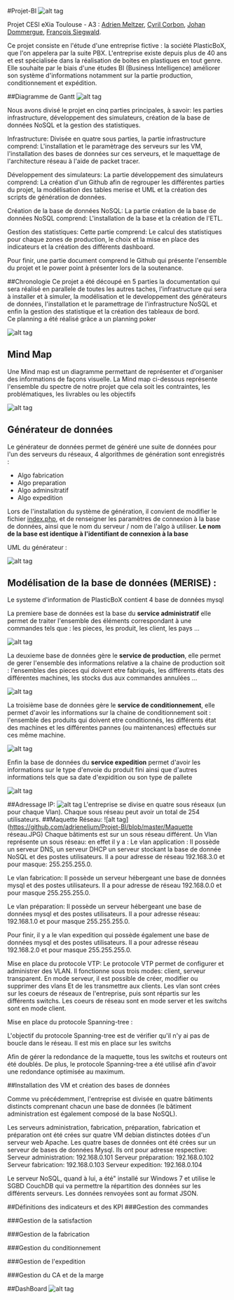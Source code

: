 #Projet-BI
![alt tag](https://github.com/adrienelium/Projet-BI/blob/master/MadeInExiaCesi.jpg)

Projet CESI eXia Toulouse - A3 : [Adrien Meltzer](https://github.com/adrienelium), [Cyril Corbon](https://github.com/cyril-corbon), [Johan Dommergue](https://github.com/johanndom), [François Siegwald](https://github.com/Fitouf).

Ce projet consiste en l'étude d'une entreprise fictive : la société PlasticBoX, que l'on appelera par la suite PBX. L'entreprise existe depuis plus de 40 ans et est spécialisée dans la réalisation de boites en plastiques en tout genre. Elle souhaite par le biais d'une études BI (Business Intelligence) améliorer son système d'informations notamment sur la partie production, conditionnement et expédition.

##Diagramme de Gantt
![alt tag](https://github.com/adrienelium/Projet-BI/blob/master/gantt.JPG)

Nous avons divisé le projet en cinq parties principales, à savoir:
les parties infrastructure, développement des simulateurs, création de la base de données NoSQL et la gestion des statistiques.

Infrastructure:
Divisée en quatre sous parties, la partie infrastructure comprend:
L'installation et le paramètrage des serveurs sur les VM, l'installation des bases de données sur ces serveurs, et le maquettage de l'architecture réseau à l'aide de packet tracer.

Développement des simulateurs:
La partie développement des simulateurs comprend:
La création d'un Github afin de regrouper les différentes parties du projet, la modélisation des tables merise et UML et la création des scripts de génération de données. 

Création de la base de données NoSQL:
La partie création de la base de données NoSQL comprend:
L'installation de la base et la création de l'ETL.

Gestion des statistiques:
Cette partie comprend: Le calcul des statistiques pour chaque zones de production, le choix et la mise en place des indicateurs et la création des différents dashboard.

Pour finir, une partie document comprend le Github qui présente l'ensemble du projet et le power point à présenter lors de la soutenance.

##Chronologie
Ce projet a été découpé en 5 parties la documentation qui sera réalisé en parallele de toutes les autres taches, l'infrastructure qui sera à installer et à simuler, la modélisation et le developpement des générateurs de données, l'installation et le paramettrage de l'infrastructure NoSQL et enfin la gestion des statistique et la création des tableaux de bord.  
Ce planning a été réalisé grâce a un planning poker 

 ![alt tag](https://github.com/adrienelium/Projet-BI/blob/master/Chronologie.PNG)

## Mind Map
Une Mind map est un diagramme permettant de représenter et d'organiser des informations de façons visuelle. 
La Mind map ci-dessous représente l'ensemble du spectre de notre projet que cela soit les contraintes, les problématiques, les livrables ou les objectifs 

![alt tag](https://github.com/adrienelium/Projet-BI/blob/master/Mindmap.PNG)

## Générateur de données 
Le générateur de données permet de généré une suite de données pour l'un des serveurs du réseaux, 4 algorithmes de génération sont enregistrés :
  - Algo fabrication
  - Algo preparation
  - Algo adminsitratif
  - Algo expedition
  
Lors de l'installation du système de génération, il convient de modifier le fichier [index.php](https://github.com/adrienelium/Projet-BI/blob/master/index.php), et de renseigner les paramètres de connexion à la base de données, ainsi que le nom du serveur / nom de l'algo à utiliser.
**Le nom de la base est identique à l'identifiant de connexion à la base**

UML du générateur :

![alt tag](https://github.com/adrienelium/Projet-BI/blob/master/uml-1.png?raw=true)

## Modélisation de la base de données (MERISE) : 

Le systeme d'information de PlasticBoX contient 4 base de données mysql

La premiere base de données est la base du **service administratif** elle permet de traiter l'ensemble des éléments correspondant à une commandes tels que : les pieces, les produit, les client, les pays ... 

![alt tag](https://github.com/adrienelium/Projet-BI/blob/master/administration.jpg)

La deuxieme base de données gère le **service de production**, elle permet de gerer l'ensemble des informations relative a la chaine de production soit : l'ensembles des pieces qui doivent etre fabriqués, les différents états des différentes machines, les stocks dus aux commandes annulées ...

![alt tag](https://github.com/adrienelium/Projet-BI/blob/master/fabrication.jpg)


La troisième base de données gère le **service de conditionnement**, elle permet d'avoir les informations sur la chaine de conditionnement soit : l'ensemble des produits qui doivent etre conditionnés, les différents état des machines et les différentes pannes (ou maintenances) effectués sur ces même machine.

![alt tag](https://github.com/adrienelium/Projet-BI/blob/master/conditionnement.jpg)

Enfin la base de données du **service expedition** permet d'avoir les informations sur le type d'envoie du produit fini ainsi que d'autres informations tels que sa date d'expidition ou son type de pallete 

![alt tag](https://github.com/adrienelium/Projet-BI/blob/master/expedition.jpg)


##Adressage IP:
![alt tag](https://github.com/adrienelium/Projet-BI/blob/master/Adressage.JPG)
L'entreprise se divise en quatre sous réseaux (un pour chaque Vlan). Chaque sous réseau peut avoir un total de 254 utilisateurs. 
##Maquette Réseau:
![alt tag](https://github.com/adrienelium/Projet-BI/blob/master/Maquette réseau.JPG)
Chaque bâtiments est sur un sous réseau différent. Un Vlan représente un sous réseau: en effet il y a :
Le vlan application : Il possède un serveur DNS, un serveur DHCP  un serveur stockant la base de donnée NoSQL et des postes utilisateurs. Il a pour adresse de réseau 192.168.3.0 et pour masque: 255.255.255.0.

Le vlan fabrication: Il possède un serveur hébergeant une base de données mysql et des postes utilisateurs. Il a pour adresse de réseau 192.168.0.0 et pour masque 255.255.255.0.

Le vlan préparation: Il possède un serveur hébergeant une base de données mysql et des postes utilisateurs. Il a pour adresse réseau: 192.168.1.0 et pour masque 255.255.255.0.

Pour finir, il y a le vlan expedition qui possède également une base de données mysql et des postes utilisateurs. Il a pour adresse réseau 192.168.2.0 et pour masque 255.255.255.0.

Mise en place du protocole VTP:
Le protocole VTP permet de configurer et administrer des VLAN. Il fonctionne sous trois modes: client, serveur transparent.
En mode serveur, il est possible de créer, modifier ou supprimer des vlans Et de les transmettre aux clients. Les vlan sont crées sur les coeurs de réseaux de l'entreprise, puis sont répartis sur les différents switchs. Les coeurs de réseau sont en mode server et les switchs sont en mode client.

Mise en place du protocole Spanning-tree :

L'objectif du protocole Spanning-tree est de vérifier qu'il n'y ai pas de boucle dans le réseau. Il est mis en place sur les switchs

Afin de gérer la redondance de la maquette, tous les switchs et routeurs ont été doublés. De plus, le protocole Spanning-tree a été utilisé afin d'avoir une redondance optimisée au maximum.



##Installation des VM et création des bases de données

Comme vu précédemment, l'entreprise est divisée en quatre bâtiments distincts comprenant chacun une base de données (le bâtiment administration est également composé de la base NoSQL). 

Les serveurs administration, fabrication, préparation, fabrication et préparation ont été crées sur quatre VM debian distinctes dotées d'un serveur web Apache. Les quatre bases de données ont été crées sur un serveur de bases de données Mysql. Ils ont pour adresse respective:
Serveur administration: 192.168.0.101
Serveur préparation: 192.168.0.102
Serveur fabrication: 192.168.0.103
Serveur expedition: 192.168.0.104

Le serveur NoSQL, quand à lui, a été" installé sur Windows 7 et utilise le SGBD CouchDB qui va permettre la répartition des données sur les différents serveurs. Les données renvoyées sont au format JSON.

##Définitions des indicateurs et des KPI
###Gestion des commandes

###Gestion de la satisfaction 

###Gestion de la fabrication 

###Gestion du conditionnement

###Gestion de l'expedition 

###Gestion du CA et de la marge 

##DashBoard
![alt tag](https://github.com/adrienelium/Projet-BI/blob/master/DashBoard_Commande.PNG)
